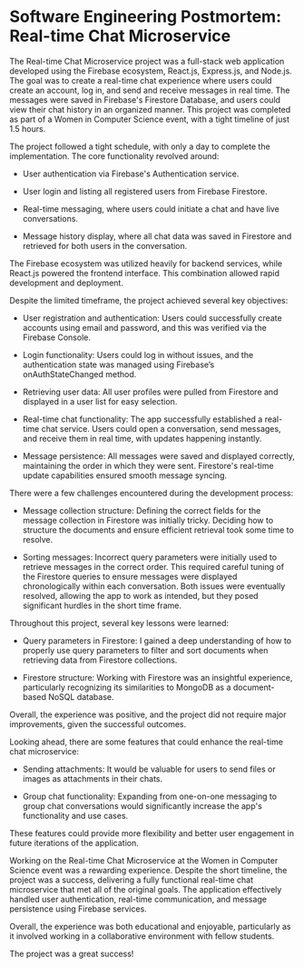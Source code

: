 # Software Engineering Postmortem: Real-time Chat Microservice

The Real-time Chat Microservice project was a full-stack web application developed using the Firebase ecosystem, React.js, Express.js, and Node.js. The goal was to create a real-time chat experience where users could create an account, log in, and send and receive messages in real time. The messages were saved in Firebase's Firestore Database, and users could view their chat history in an organized manner. This project was completed as part of a Women in Computer Science event, with a tight timeline of just 1.5 hours.

The project followed a tight schedule, with only a day to complete the implementation. The core functionality revolved around:

- User authentication via Firebase's Authentication service.

- User login and listing all registered users from Firebase Firestore.

- Real-time messaging, where users could initiate a chat and have live conversations.

- Message history display, where all chat data was saved in Firestore and retrieved for both users in the conversation.

The Firebase ecosystem was utilized heavily for backend services, while React.js powered the frontend interface. This combination allowed rapid development and deployment.

Despite the limited timeframe, the project achieved several key objectives:

- User registration and authentication: Users could successfully create accounts using email and password, and this was verified via the Firebase Console.

- Login functionality: Users could log in without issues, and the authentication state was managed using Firebase’s onAuthStateChanged method.

- Retrieving user data: All user profiles were pulled from Firestore and displayed in a user list for easy selection.

- Real-time chat functionality: The app successfully established a real-time chat service. Users could open a conversation, send messages, and receive them in real time, with updates happening instantly.

- Message persistence: All messages were saved and displayed correctly, maintaining the order in which they were sent. Firestore's real-time update capabilities ensured smooth message syncing.

There were a few challenges encountered during the development process:

- Message collection structure: Defining the correct fields for the message collection in Firestore was initially tricky. Deciding how to structure the documents and ensure efficient retrieval took some time to resolve.

- Sorting messages: Incorrect query parameters were initially used to retrieve messages in the correct order. This required careful tuning of the Firestore queries to ensure messages were displayed chronologically within each conversation.
Both issues were eventually resolved, allowing the app to work as intended, but they posed significant hurdles in the short time frame.

Throughout this project, several key lessons were learned:

- Query parameters in Firestore: I gained a deep understanding of how to properly use query parameters to filter and sort documents when retrieving data from Firestore collections.

- Firestore structure: Working with Firestore was an insightful experience, particularly recognizing its similarities to MongoDB as a document-based NoSQL database.

Overall, the experience was positive, and the project did not require major improvements, given the successful outcomes.

Looking ahead, there are some features that could enhance the real-time chat microservice:

- Sending attachments: It would be valuable for users to send files or images as attachments in their chats.

- Group chat functionality: Expanding from one-on-one messaging to group chat conversations would significantly increase the app's functionality and use cases.

These features could provide more flexibility and better user engagement in future iterations of the application.

Working on the Real-time Chat Microservice at the Women in Computer Science event was a rewarding experience. Despite the short timeline, the project was a success, delivering a fully functional real-time chat microservice that met all of the original goals. The application effectively handled user authentication, real-time communication, and message persistence using Firebase services.

Overall, the experience was both educational and enjoyable, particularly as it involved working in a collaborative environment with fellow students.

The project was a great success!
